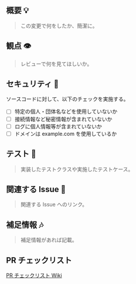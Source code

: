 ## 概要 :bulb:

> この変更で何をしたか、簡潔に。

## 観点 :eye:

> レビューで何を見てほしいか。

## セキュリティ :key:

ソースコードに対して、以下のチェックを実施する。

- [ ] 特定の個人・団体名などを使用していないか
- [ ] 接続情報など秘密情報が含まれていないか
- [ ] ログに個人情報等が含まれていないか
- [ ] ドメインは example.com を使用しているか

## テスト :test_tube:

> 実装したテストクラスや実施したテストケース。

## 関連する Issue :memo:

> 関連する Issue へのリンク。

## 補足情報 :notes:

> 補足情報があれば記載。

## PR チェックリスト

[PR チェックリスト Wiki](https://github.com/y4edd/sonic-journey/wiki/%E3%83%97%E3%83%AB%E3%83%AA%E3%82%AF%E3%83%81%E3%82%A7%E3%83%83%E3%82%AF%E3%83%AA%E3%82%B9%E3%83%88)
